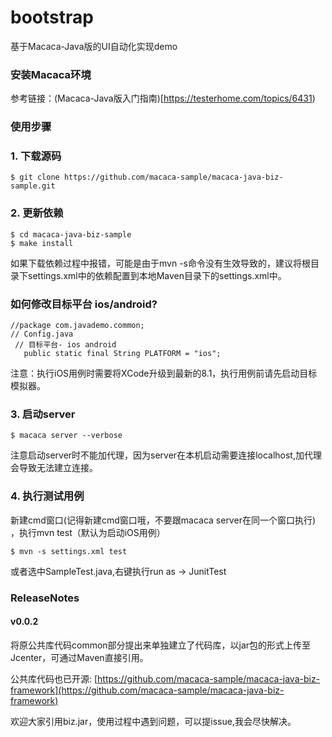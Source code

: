 # bootstrap

基于Macaca-Java版的UI自动化实现demo

### 安装Macaca环境

参考链接：(Macaca-Java版入门指南)[https://testerhome.com/topics/6431)

### 使用步骤

### 1. 下载源码

```
$ git clone https://github.com/macaca-sample/macaca-java-biz-sample.git
```

### 2. 更新依赖

```
$ cd macaca-java-biz-sample
$ make install
```

如果下载依赖过程中报错，可能是由于mvn -s命令没有生效导致的，建议将根目录下settings.xml中的依赖配置到本地Maven目录下的settings.xml中。

### 如何修改目标平台 ios/android?

```
//package com.javademo.common;
// Config.java
 // 目标平台- ios android 
   public static final String PLATFORM = "ios"; 
```
注意：执行iOS用例时需要将XCode升级到最新的8.1，执行用例前请先启动目标模拟器。

### 3. 启动server

```
$ macaca server --verbose
```

注意启动server时不能加代理，因为server在本机启动需要连接localhost,加代理会导致无法建立连接。

### 4. 执行测试用例

新建cmd窗口(记得新建cmd窗口哦，不要跟macaca server在同一个窗口执行) ，执行mvn test（默认为启动iOS用例）
                        
```
$ mvn -s settings.xml test 
```

或者选中SampleTest.java,右键执行run as -> JunitTest

### ReleaseNotes

#### v0.0.2
将原公共库代码common部分提出来单独建立了代码库，以jar包的形式上传至Jcenter，可通过Maven直接引用。

公共库代码也已开源: [https://github.com/macaca-sample/macaca-java-biz-framework](https://github.com/macaca-sample/macaca-java-biz-framework)

欢迎大家引用biz.jar，使用过程中遇到问题，可以提issue,我会尽快解决。
